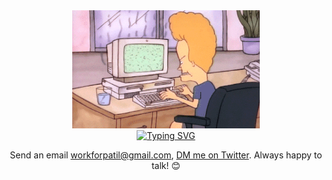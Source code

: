 <div align="center">
    <img width="300px" alt="dog-funny" src="https://raw.githubusercontent.com/the-vaibhav/the-vaibhav/main/images/butthead.gif">
</div>

<div align="center">
<a href="https://git.io/typing-svg"><img src="https://readme-typing-svg.herokuapp.com?font=Noto+Sans&weight=700&size=28&pause=2000&color=F7F7F7&center=true&vCenter=true&width=435&lines=Vaibhav+Mhaske;+%E0%A4%B5%E0%A5%88%E0%A4%AD%E0%A4%B5+%E0%A4%AE%E0%A5%8D%E0%A4%B9%E0%A4%B8%E0%A5%8D%E0%A4%95%E0%A5%87" alt="Typing SVG" /></a>
</div>

<div align="center">
   <p> Send an email <a href="mailto:workforpatil@gmail.com">workforpatil@gmail.com</a>, 
    <a href="https://twitter.com/messages/compose?recipient_id=1691701035633627136">DM me on Twitter</a>.
    Always happy to talk! 😊
    </p>
</div>
